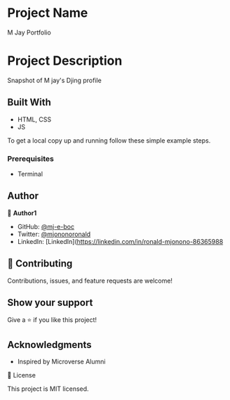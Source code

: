 # Project Name

M Jay Portfolio

# Project Description

Snapshot of M jay's Djing profile

## Built With

- HTML, CSS
- JS

To get a local copy up and running follow these simple example steps.

### Prerequisites

- Terminal

## Author

👤 **Author1**

- GitHub: [@mj-e-boc](https://github.com/mj-e-boc)
- Twitter: [@mjononoronald](https://twitter.com/Mjononoronald)
- LinkedIn: [LinkedIn](https://linkedin.com/in/ronald-mjonono-86365988


## 🤝 Contributing

Contributions, issues, and feature requests are welcome!

## Show your support

Give a ⭐️ if you like this project!

## Acknowledgments

- Inspired by Microverse Alumni

📝 License

This project is MIT licensed.

